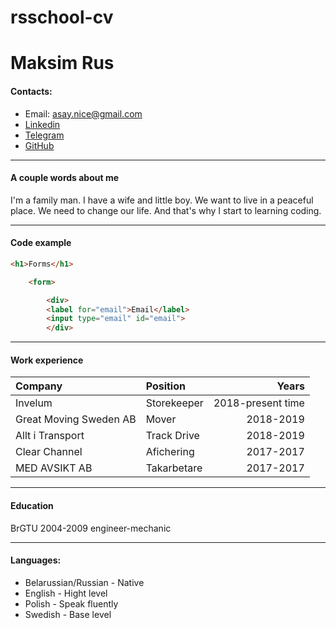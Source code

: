 # rsschool-cv
# Maksim Rus
#### Contacts:
- Email: asay.nice@gmail.com
- [Linkedin](https://www.linkedin.com/in/maksim-rus-0b746b1a0/)
- [Telegram](https://t.me/Cbrbk)
- [GitHub](https://github.com/creamrus)

---
#### A couple words about me
I'm a family man. I have a wife and little boy. We want to live in a peaceful place. We need to change our life. And that's why I start to learning coding.

---
#### Code example
```html
<h1>Forms</h1>

    <form>

        <div>
        <label for="email">Email</label>
        <input type="email" id="email">
        </div>
```

---
#### Work experience

Company | Position | Years
:---|:---|---:
Invelum | Storekeeper | 2018-present time
Great Moving Sweden AB | Mover | 2018-2019
Allt i Transport | Track Drive | 2018-2019
Clear Channel | Afichering | 2017-2017
MED AVSIKT AB | Takarbetare | 2017-2017

---
#### Education
BrGTU 2004-2009
engineer-mechanic

---
#### Languages:
- Belarussian/Russian - Native
- English - Hight level
- Polish - Speak fluently
- Swedish - Base level